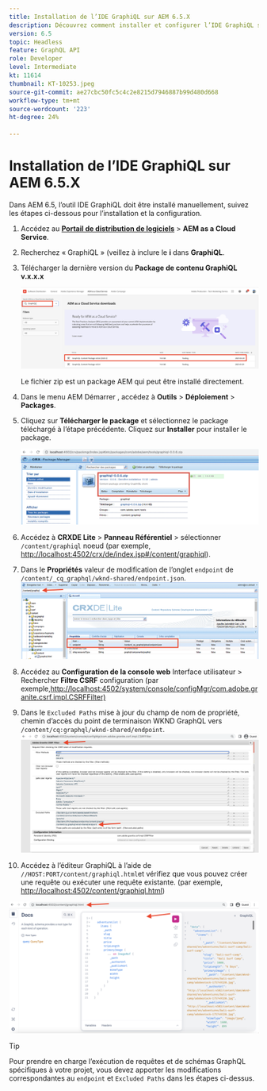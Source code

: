 ```yaml
---
title: Installation de l’IDE GraphiQL sur AEM 6.5.X
description: Découvrez comment installer et configurer l’IDE GraphiQL sur AEM version 6.5.X
version: 6.5
topic: Headless
feature: GraphQL API
role: Developer
level: Intermediate
kt: 11614
thumbnail: KT-10253.jpeg
source-git-commit: ae27cbc50fc5c4c2e8215d7946887b99d480d668
workflow-type: tm+mt
source-wordcount: '223'
ht-degree: 24%

---
```



# Installation de l’IDE GraphiQL sur AEM 6.5.X

Dans AEM 6.5, l’outil IDE GraphiQL doit être installé manuellement, suivez les étapes ci-dessous pour l’installation et la configuration.

1. Accédez au **[Portail de distribution de logiciels](https://experience.adobe.com/#/downloads/content/software-distribution/en/aemcloud.html)** > **AEM as a Cloud Service**.
1. Recherchez « GraphiQL » (veillez à inclure le **i** dans **GraphiQL**.
1. Télécharger la dernière version du **Package de contenu GraphiQL v.x.x.x**

   ![Téléchargement du package GraphiQL](assets/graphiql/software-distribution.png)

   Le fichier zip est un package AEM qui peut être installé directement.

1. Dans le menu AEM Démarrer , accédez à **Outils** > **Déploiement** > **Packages**.
1. Cliquez sur **Télécharger le package** et sélectionnez le package téléchargé à l’étape précédente. Cliquez sur **Installer** pour installer le package.

   ![Installation du package GraphiQL](assets/graphiql/install-graphiql-package.png)

1. Accédez à **CRXDE Lite** > **Panneau Référentiel** > sélectionner `/content/graphiql` noeud (par exemple, <http://localhost:4502/crx/de/index.jsp#/content/graphiql>).
1. Dans le **Propriétés** valeur de modification de l’onglet `endpoint` de `/content/_cq_graphql/wknd-shared/endpoint.json`.
   ![Modification de la valeur de la propriété Endpoint](assets/graphiql/endpoint-prop-value-change.png)

1. Accédez au **Configuration de la console web** Interface utilisateur > Rechercher **Filtre CSRF** configuration (par exemple,<http://localhost:4502/system/console/configMgr/com.adobe.granite.csrf.impl.CSRFFilter)>
1. Dans le `Excluded Paths` mise à jour du champ de nom de propriété, chemin d’accès du point de terminaison WKND GraphQL vers `/content/cq:graphql/wknd-shared/endpoint`.
   ![Modification de la valeur de la propriété Exclure les chemins](assets/graphiql/exclude-paths-value-change.png)

1. Accédez à l’éditeur GraphiQL à l’aide de `//HOST:PORT/content/graphiql.html`et vérifiez que vous pouvez créer une requête ou exécuter une requête existante. (par exemple, <http://localhost:4502/content/graphiql.html>)

![Éditeur GraphiQL](assets/graphiql/graphiql-editor.png)

>[!TIP]
>
>Pour prendre en charge l’exécution de requêtes et de schémas GraphQL spécifiques à votre projet, vous devez apporter les modifications correspondantes au `endpoint` et `Excluded Paths` dans les étapes ci-dessus.
